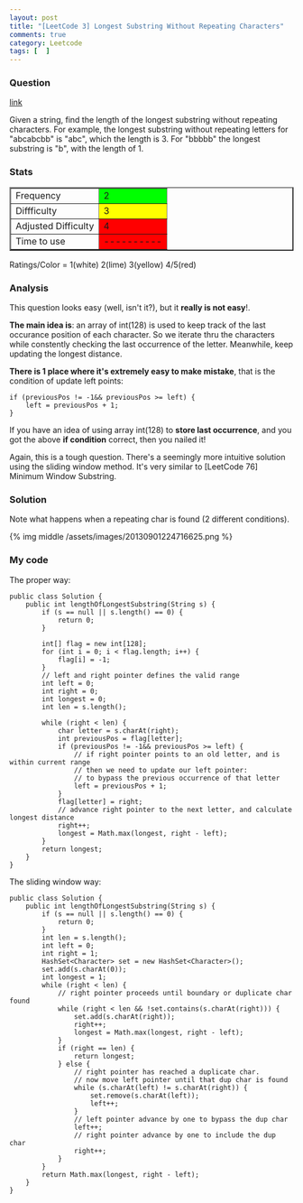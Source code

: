 ```yaml
---
layout: post
title: "[LeetCode 3] Longest Substring Without Repeating Characters"
comments: true
category: Leetcode
tags: [  ]
---
```


### Question 

[link](http://oj.leetcode.com/problems/longest-substring-without-repeating-characters/)

<div class="question-content">
<p></p><p>Given a string, find the length of the longest substring without repeating characters. For example, the longest substring without repeating letters for "abcabcbb" is "abc", which the length is 3. For "bbbbb" the longest substring is "b", with the length of 1.</p>
<p></p></div>

### Stats

<table border="2">
	<tr>
		<td>Frequency</td>
		<td bgcolor="lime">2</td>
	</tr>
	<tr>
		<td>Diffficulty</td>
		<td bgcolor="yellow">3</td>
	</tr>
	<tr>
		<td>Adjusted Difficulty</td>
		<td bgcolor="red">4</td>
	</tr>
	<tr>
		<td>Time to use</td>
		<td bgcolor="red">----------</td>
	</tr>
</table>

Ratings/Color = 1(white) 2(lime) 3(yellow) 4/5(red)

### Analysis

This question looks easy (well, isn't it?), but it __really is not easy__!. 

__The main idea is__: an array of int(128) is used to keep track of the last occurance position of each character. So we iterate thru the characters while constently checking the last occurrence of the letter. Meanwhile, keep updating the longest distance. 

__There is 1 place where it's extremely easy to make mistake__, that is the condition of update left points: 

    if (previousPos != -1&& previousPos >= left) {
        left = previousPos + 1;
    }

If you have an idea of using array int(128) to __store last occurrence__, and you got the above __if condition__ correct, then you nailed it! 

Again, this is a tough question. There's a seemingly more intuitive solution using the sliding window method. It's very similar to [LeetCode 76] Minimum Window Substring. 

### Solution

Note what happens when a repeating char is found (2 different conditions).

{% img middle /assets/images/20130901224716625.png %}

### My code 

The proper way: 

    public class Solution {
        public int lengthOfLongestSubstring(String s) {
            if (s == null || s.length() == 0) {
                return 0;
            }

            int[] flag = new int[128];
            for (int i = 0; i < flag.length; i++) {
                flag[i] = -1;
            }
            // left and right pointer defines the valid range
            int left = 0;
            int right = 0;
            int longest = 0;
            int len = s.length();

            while (right < len) {
                char letter = s.charAt(right);
                int previousPos = flag[letter];
                if (previousPos != -1&& previousPos >= left) {
                    // if right pointer points to an old letter, and is within current range
                    // then we need to update our left pointer: 
                    // to bypass the previous occurrence of that letter
                    left = previousPos + 1;
                }
                flag[letter] = right;
                // advance right pointer to the next letter, and calculate longest distance
                right++;
                longest = Math.max(longest, right - left);
            }
            return longest;
        }
    }

The sliding window way:

    public class Solution {
        public int lengthOfLongestSubstring(String s) {
            if (s == null || s.length() == 0) {
                return 0;
            }
            int len = s.length();
            int left = 0;
            int right = 1;
            HashSet<Character> set = new HashSet<Character>();
            set.add(s.charAt(0));
            int longest = 1;
            while (right < len) {
                // right pointer proceeds until boundary or duplicate char found
                while (right < len && !set.contains(s.charAt(right))) {
                    set.add(s.charAt(right));
                    right++;
                    longest = Math.max(longest, right - left);
                }
                if (right == len) {
                    return longest;
                } else {
                    // right pointer has reached a duplicate char.
                    // now move left pointer until that dup char is found
                    while (s.charAt(left) != s.charAt(right)) {
                        set.remove(s.charAt(left));
                        left++;
                    }
                    // left pointer advance by one to bypass the dup char
                    left++;
                    // right pointer advance by one to include the dup char
                    right++;
                }
            }
            return Math.max(longest, right - left);
        }
    }

